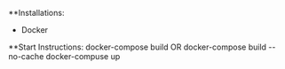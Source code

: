 **Installations:
- Docker 

**Start Instructions:
docker-compose build     OR    docker-compose build --no-cache
docker-compuse up